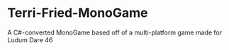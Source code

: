 # Terri-Fried-MonoGame
A C#-converted MonoGame based off of a multi-platform game made for Ludum Dare 46
